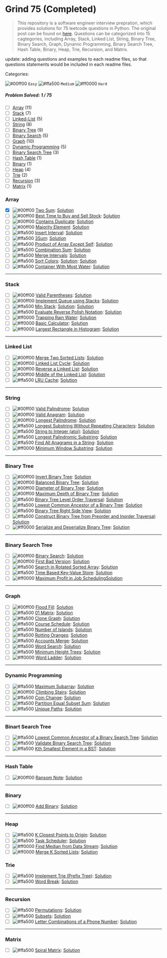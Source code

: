 # Grind 75 (Completed)

> This repository is a software engineer interview prepration, which provides solutions for 75 leetcode questions in Python. The original post can be found on [here](https://www.techinterviewhandbook.org/grind75?grouping=topics&order=difficulty&hours=8). Questions can be categorized into 15 cagtegories, including Array, Stack, Linked List, String, Binary Tree, Binary Search, Graph, Dynamic Programming, Binary Search Tree, Hash Table, Binary, Heap, Trie, Recursion, and Matrix.

update: adding questions and examples to each readme files, so that questions statements would be included in each readme files.

Categories:

![#00ff00](https://placehold.co/1x1/00ff00/00ff00.png) `Easy` 
![#ffa500](https://placehold.co/1x1/ffa500/ffa500.png) `Medium` 
![#ff0000](https://placehold.co/1x1/ff0000/ff0000.png) `Hard` 

##### Problem Solved: 1 / 75

-   [ ] [Array](#array) (11)
-   [ ] [Stack](#stack) (7)
-   [ ] [Linked-List](#linked-list) (5)
-   [ ] [String](#string) (8)
-   [ ] [Binary Tree](#binary-tree) (9)
-   [ ] [Binary Search](#binary-search-tree) (5)
-   [ ] [Graph](#graph) (10)
-   [ ] [Dynamic Programming](#dynamic-programming) (5)
-   [ ] [Binary Search Tree](#binary-search-tree) (3)
-   [ ] [Hash Table](#hash-table) (1)
-   [ ] [Binary](#binary) (1)
-   [ ] [Heap](#heap) (4)
-   [ ] [Trie](#trie) (2)
-   [ ] [Recursion](#recursion) (3)
-   [ ] [Matrix](#matrix) (1)

### Array

-   [X] ![#00ff00](https://placehold.co/1x1/00ff00/00ff00.png) [Two Sum](https://leetcode.com/problems/two-sum): [Solution](/Array/1-TwoSum)
-   [ ] ![#00ff00](https://placehold.co/1x1/00ff00/00ff00.png) [Best Time to Buy and Sell Stock](https://leetcode.com/problems/best-time-to-buy-and-sell-stock): [Solution](/Array/121-BestTimetoBuyandSellStock/) 
-   [ ] ![#00ff00](https://placehold.co/1x1/00ff00/00ff00.png) [Contains Duplicate](https://leetcode.com/problems/contains-duplicate): [Solution](/Array/217-ContainsDuplicate/)
-   [ ] ![#00ff00](https://placehold.co/1x1/00ff00/00ff00.png) [Majority Element](https://leetcode.com/problems/majority-element): [Solution](/Array/169-MajorityElement/)
-   [ ] ![#ffa500](https://placehold.co/1x1/ffa500/ffa500.png) [Insert Interval](https://leetcode.com/problems/insert-interval): [Solution](/Array/57-InsertInterval/)
-   [ ] ![#ffa500](https://placehold.co/1x1/ffa500/ffa500.png) [3Sum](https://leetcode.com/problems/3sum/): [Solution](/Array/15-3Sum/)
-   [ ] ![#ffa500](https://placehold.co/1x1/ffa500/ffa500.png) [Product of Array Except Self](https://leetcode.com/problems/product-of-array-except-self): [Solution](/Array/238-ProductofArrayExceptSelf/)
-   [ ] ![#ffa500](https://placehold.co/1x1/ffa500/ffa500.png) [Combination Sum](https://leetcode.com/problems/combination-sum): [Solution](/Array/39-CombinationSum/)
-   [ ] ![#ffa500](https://placehold.co/1x1/ffa500/ffa500.png) [Merge Intervals](https://leetcode.com/problems/merge-intervals): [Solution](/Array/56-MergeIntervals/)
-   [ ] ![#ffa500](https://placehold.co/1x1/ffa500/ffa500.png) [Sort Colors](https://leetcode.com/problems/sort-colors): [Solution](/Array/75-SortColors/): [Solution](/Array/75-SortColors/)
-   [ ] ![#ffa500](https://placehold.co/1x1/ffa500/ffa500.png) [Container With Most Water](https://leetcode.com/problems/container-with-most-water): [Solution](/Array/11-ContainerWithMostWater/)

---

### Stack

-   [ ] ![#00ff00](https://placehold.co/1x1/00ff00/00ff00.png) [Valid Parentheses](https://leetcode.com/problems/valid-parentheses): [Solution](/Stack/20-ValidParentheses/)
-   [ ] ![#00ff00](https://placehold.co/1x1/00ff00/00ff00.png) [Implement Queue using Stacks](https://leetcode.com/problems/implement-queue-using-stacks): [Solution](/Stack/232-ImplementQueueusingStacks/)
-   [ ] ![#ffa500](https://placehold.co/1x1/ffa500/ffa500.png) [Min Stack](https://leetcode.com/problems/min-stack): [Solution](/Stack/232-ImplementQueueusingStacks/): [Solution](/Stack/155-MinStack/)
-   [ ] ![#ffa500](https://placehold.co/1x1/ffa500/ffa500.png) [Evaluate Reverse Polish Notation](https://leetcode.com/problems/evaluate-reverse-polish-notation): [Solution](/Stack/150-EvaluateReversePolishNotation/)
-   [ ] ![#ff0000](https://placehold.co/1x1/ff0000/ff0000.png) [Trapping Rain Water](https://leetcode.com/problems/trapping-rain-water): [Solution](/Stack/42-TrappingRainWater/)
-   [ ] ![#ff0000](https://placehold.co/1x1/ff0000/ff0000.png) [Basic Calculator](https://leetcode.com/problems/basic-calculator): [Solution](/Stack/224-BasicCalculator/)
-   [ ] ![#ff0000](https://placehold.co/1x1/ff0000/ff0000.png) [Largest Rectangle in Histogram](https://leetcode.com/problems/largest-rectangle-in-histogram): [Solution](/Stack/84-LargestRectangleinHistogram/)

---

### Linked List

-   [ ] ![#00ff00](https://placehold.co/1x1/00ff00/00ff00.png) [Merge Two Sorted Lists](https://leetcode.com/problems/merge-two-sorted-lists): [Solution](/Linked%20List/21-MergeTwoSortedLists/)
-   [ ] ![#00ff00](https://placehold.co/1x1/00ff00/00ff00.png) [Linked List Cycle](https://leetcode.com/problems/linked-list-cycle): [Solution](/Linked%20List/141-LinkedListCycle/)
-   [ ] ![#00ff00](https://placehold.co/1x1/00ff00/00ff00.png) [Reverse a Linked List](https://leetcode.com/problems/reverse-linked-list): [Solution](/Linked%20List/206-Reverse-Linked-List/)
-   [ ] ![#00ff00](https://placehold.co/1x1/00ff00/00ff00.png) [Middle of the Linked List](https://leetcode.com/problems/middle-of-the-linked-list/): [Solution](/Linked%20List/876-MiddleoftheLinkedList/)
-   [ ] ![#ffa500](https://placehold.co/1x1/ffa500/ffa500.png) [LRU Cache](https://leetcode.com/problems/lru-cache/): [Solution](/Linked%20List/146-LRUCache/) 

---

### String

-   [ ] ![#00ff00](https://placehold.co/1x1/00ff00/00ff00.png) [Valid Palindrome](https://leetcode.com/problems/valid-palindrome): [Solution](/String/125-ValidPalindrome/)
-   [ ] ![#00ff00](https://placehold.co/1x1/00ff00/00ff00.png) [Valid Anagram](https://leetcode.com/problems/valid-anagram): [Solution](/String/242-ValidAnagram/)
-   [ ] ![#00ff00](https://placehold.co/1x1/00ff00/00ff00.png) [Longest Palindrome](https://leetcode.com/problems/longest-palindrome): [Solution](/String/409-LongestPalindrome/)
-   [ ] ![#ffa500](https://placehold.co/1x1/ffa500/ffa500.png) [Longest Substring Without Repeating Characters](https://leetcode.com/problems/longest-substring-without-repeating-characters): [Solution](/String/3-LongestSubstringWithoutRepeatingCharacters/)
-   [ ] ![#ffa500](https://placehold.co/1x1/ffa500/ffa500.png) [String to Integer (atoi)](https://leetcode.com/problems/string-to-integer-atoi): [Solution](</String/8-StringtoInteger(atoi)/>)
-   [ ] ![#ffa500](https://placehold.co/1x1/ffa500/ffa500.png) [Longest Palindromic Substring](https://leetcode.com/problems/longest-palindromic-substring): [Solution](/String/5-LongestPalindromicSubstring/)
-   [ ] ![#ffa500](https://placehold.co/1x1/ffa500/ffa500.png) [Find All Anagrams in a String](https://leetcode.com/problems/find-all-anagrams-in-a-string): [Solution](/String/438-FindAllAnagramsinaString/)
-   [ ] ![#ff0000](https://placehold.co/1x1/ff0000/ff0000.png) [Minimum Window Substring](https://leetcode.com/problems/minimum-window-substring): [Solution](/String/76-MinimumWindowSubstring/)

---

### Binary Tree

-   [ ] ![#00ff00](https://placehold.co/1x1/00ff00/00ff00.png) [Invert Binary Tree](https://leetcode.com/problems/invert-binary-tree): [Solution](/Binary%20Tree/226-InvertBinaryTree/)
-   [ ] ![#00ff00](https://placehold.co/1x1/00ff00/00ff00.png) [Balanced Binary Tree](https://leetcode.com/problems/balanced-binary-tree): [Solution](/Binary%20Tree/110-BalancedBinaryTree/)
-   [ ] ![#00ff00](https://placehold.co/1x1/00ff00/00ff00.png) [Diameter of Binary Tree](https://leetcode.com/problems/diameter-of-binary-tree): [Solution](/Binary%20Tree/543-DiameterofBinaryTree/)
-   [ ] ![#00ff00](https://placehold.co/1x1/00ff00/00ff00.png) [Maximum Depth of Binary Tree](https://leetcode.com/problems/maximum-depth-of-binary-tree): [Solution](/Binary%20Tree/104-MaximumDepthofBinaryTree/)
-   [ ] ![#ffa500](https://placehold.co/1x1/ffa500/ffa500.png) [Binary Tree Level Order Traversal](https://leetcode.com/problems/binary-tree-level-order-traversal): [Solution](/Binary%20Tree/102-BinaryTreeLevelOrderTraversal/)
-   [ ] ![#ffa500](https://placehold.co/1x1/ffa500/ffa500.png) [Lowest Common Ancestor of a Binary Tree](https://leetcode.com/problems/lowest-common-ancestor-of-a-binary-tree): [Solution](/Binary%20Tree/236-LowestCommonAncestorofaBinaryTree/)
-   [ ] ![#ffa500](https://placehold.co/1x1/ffa500/ffa500.png) [Binary Tree Right Side View](https://leetcode.com/problems/binary-tree-right-side-view): [Solution](/Binary%20Tree/199-BinaryTreeRightSideView/)
-   [ ] ![#ffa500](https://placehold.co/1x1/ffa500/ffa500.png) [Construct Binary Tree from Preorder and Inorder Traversal](https://leetcode.com/problems/construct-binary-tree-from-preorder-and-inorder-traversal): [Solution](/Binary%20Tree/105-ConstructBinaryTreefromPreorderandInorderTraversal/)
-   [ ] ![#ff0000](https://placehold.co/1x1/ff0000/ff0000.png) [Serialize and Deserialize Binary Tree](https://leetcode.com/problems/serialize-and-deserialize-binary-tree): [Solution](/Binary%20Tree/297-SerializeandDeserializeBinaryTree/)

---

### Binary Search Tree

-   [ ] ![#00ff00](https://placehold.co/1x1/00ff00/00ff00.png) [Binary Search](https://leetcode.com/problems/binary-search): [Solution](/Binary%20Search/704-BinarySearch/)
-   [ ] ![#00ff00](https://placehold.co/1x1/00ff00/00ff00.png) [First Bad Version](https://leetcode.com/problems/first-bad-version): [Solution](/Binary%20Search/278-FirstBadVersion/)
-   [ ] ![#ffa500](https://placehold.co/1x1/ffa500/ffa500.png) [Search in Rotated Sorted Array](https://leetcode.com/problems/search-in-rotated-sorted-array): [Solution](/Binary%20Search/33-SearchinRotatedSortedArray/)
-   [ ] ![#ffa500](https://placehold.co/1x1/ffa500/ffa500.png) [Time Based Key-Value Store](https://leetcode.com/problems/time-based-key-value-store): [Solution](/Binary%20Search/981-TimeBasedKey-ValueStore/)
-   [ ] ![#ff0000](https://placehold.co/1x1/ff0000/ff0000.png) [Maximum Profit in Job Scheduling](https://leetcode.com/problems/maximum-profit-in-job-scheduling)[Solution](/Binary%20Search/1235-MaximumProfitinJobScheduling/)

---

### Graph

-   [ ] ![#00ff00](https://placehold.co/1x1/00ff00/00ff00.png) [Flood Fill](https://leetcode.com/problems/flood-fill): [Solution](/Graph/733-FloodFill/)
-   [ ] ![#ffa500](https://placehold.co/1x1/ffa500/ffa500.png) [01 Matrix](https://leetcode.com/problems/01-matrix): [Solution](/Graph/542-01Matrix/)
-   [ ] ![#ffa500](https://placehold.co/1x1/ffa500/ffa500.png) [Clone Graph](https://leetcode.com/problems/clone-graph): [Solution](/Graph/133-CloneGraph/)
-   [ ] ![#ffa500](https://placehold.co/1x1/ffa500/ffa500.png) [Course Schedule](https://leetcode.com/problems/course-schedule): [Solution](/Graph/207-CourseSchedule/)
-   [ ] ![#ffa500](https://placehold.co/1x1/ffa500/ffa500.png) [Number of Islands](https://leetcode.com/problems/number-of-islands): [Solution](/Graph/200-NumberofIslands/)
-   [ ] ![#ffa500](https://placehold.co/1x1/ffa500/ffa500.png) [Rotting Oranges](https://leetcode.com/problems/rotting-oranges): [Solution](/Graph/994-RottingOranges/)
-   [ ] ![#ffa500](https://placehold.co/1x1/ffa500/ffa500.png) [Accounts Merge](https://leetcode.com/problems/accounts-merge): [Solution](/Graph/721-AccountsMerge/)
-   [ ] ![#ffa500](https://placehold.co/1x1/ffa500/ffa500.png) [Word Search](https://leetcode.com/problems/word-search): [Solution](/Graph/79-WordSearch/)
-   [ ] ![#ffa500](https://placehold.co/1x1/ffa500/ffa500.png) [Minimum Height Trees](https://leetcode.com/problems/minimum-height-trees): [Solution](/Graph/310-MinimumHeightTrees/)
-   [ ] ![#ff0000](https://placehold.co/1x1/ff0000/ff0000.png) [Word Ladder](https://leetcode.com/problems/word-ladder): [Solution](/Graph/127-WordLadder/)

---

### Dynamic Programming

-   [ ] ![#ffa500](https://placehold.co/1x1/ffa500/ffa500.png) [Maximum Subarray](https://leetcode.com/problems/maximum-subarray): [Solution](/Dynamic%20Programming/53-MaximumSubarray/)
-   [ ] ![#00ff00](https://placehold.co/1x1/00ff00/00ff00.png) [Climbing Stairs](https://leetcode.com/problems/climbing-stairs): [Solution](/Dynamic%20Programming/70-ClimbingStairs/)
-   [ ] ![#ffa500](https://placehold.co/1x1/ffa500/ffa500.png) [Coin Change](https://leetcode.com/problems/coin-change): [Solution](/Dynamic%20Programming/322-CoinChange/)
-   [ ] ![#ffa500](https://placehold.co/1x1/ffa500/ffa500.png) [Partition Equal Subset Sum](https://leetcode.com/problems/partition-equal-subset-sum): [Solution](/Dynamic%20Programming/416-PartitionEqualSubsetSum/)
-   [ ] ![#ffa500](https://placehold.co/1x1/ffa500/ffa500.png) [Unique Paths](https://leetcode.com/problems/unique-paths): [Solution](/Dynamic%20Programming/62-UniquePaths/)

---

### Binart Search Tree

-   [ ] ![#ffa500](https://placehold.co/1x1/ffa500/ffa500.png) [Lowest Common Ancestor of a Binary Search Tree](https://leetcode.com/problems/lowest-common-ancestor-of-a-binary-search-tree): [Solution](/Binary%20Search%20Tree/235-LowestCommonAncestorofaBinarySearchTree/)
-   [ ] ![#ffa500](https://placehold.co/1x1/ffa500/ffa500.png) [Validate Binary Search Tree](https://leetcode.com/problems/validate-binary-search-tree): [Solution](/Binary%20Search%20Tree/)
-   [ ] ![#ffa500](https://placehold.co/1x1/ffa500/ffa500.png) [Kth Smallest Element in a BST](https://leetcode.com/problems/kth-smallest-element-in-a-bst): [Solution](/Binary%20Search%20Tree/230-KthSmallestElementinaBST/)

---

### Hash Table

-   [ ] ![#00ff00](https://placehold.co/1x1/00ff00/00ff00.png) [Ransom Note](https://leetcode.com/problems/ransom-note): [Solution](/Hash%20Table/383-RansomNote/)

---

### Binary

-   [ ] ![#00ff00](https://placehold.co/1x1/00ff00/00ff00.png) [Add Binary](https://leetcode.com/problems/add-binary): [Solution](/Binary/67-AddBinary/)

---

### Heap

-   [ ] ![#ffa500](https://placehold.co/1x1/ffa500/ffa500.png) [K Closest Points to Origin](https://leetcode.com/problems/k-closest-points-to-origin): [Solution](/Heap/973-KClosestPointstoOrigin/)
-   [ ] ![#ffa500](https://placehold.co/1x1/ffa500/ffa500.png) [Task Scheduler](https://leetcode.com/problems/task-scheduler): [Solution](/Heap/621-TaskScheduler/)
-   [ ] ![#ff0000](https://placehold.co/1x1/ff0000/ff0000.png) [Find Median from Data Stream](https://leetcode.com/problems/find-median-from-data-stream/): [Solution](/Heap/295-FindMedianfromDataStream/)
-   [ ] ![#ff0000](https://placehold.co/1x1/ff0000/ff0000.png) [Merge K Sorted Lists](https://leetcode.com/problems/merge-k-sorted-lists/): [Solution](/Heap/23-MergekSortedLists/)

### Trie

-   [ ] ![#ffa500](https://placehold.co/1x1/ffa500/ffa500.png) [Implement Trie (Prefix Tree)](https://leetcode.com/problems/implement-trie-prefix-tree): [Solution](</Trie/208-ImplementTrie(PrefixTree)/>)
-   [ ] ![#ffa500](https://placehold.co/1x1/ffa500/ffa500.png) [Word Break](https://leetcode.com/problems/word-break): [Solution](/Trie/139-WordBreak/)

---

### Recursion

-   [ ] ![#ffa500](https://placehold.co/1x1/ffa500/ffa500.png) [Permutations](https://leetcode.com/problems/permutations): [Solution](/Recursion/46-Permutations/)
-   [ ] ![#ffa500](https://placehold.co/1x1/ffa500/ffa500.png) [Subsets](https://leetcode.com/problems/subsets): [Solution](/Recursion/78-Subsets/)
-   [ ] ![#ffa500](https://placehold.co/1x1/ffa500/ffa500.png) [Letter Combinations of a Phone Number](https://leetcode.com/problems/letter-combinations-of-a-phone-number): [Solution](/Recursion/17-LetterCombinationsofaPhoneNumber/)

---

### Matrix

-   [ ] ![#ffa500](https://placehold.co/1x1/ffa500/ffa500.png) [Spiral Matrix](https://leetcode.com/problems/spiral-matrix): [Solution](/Matrix/54-SpiralMatrix/)
